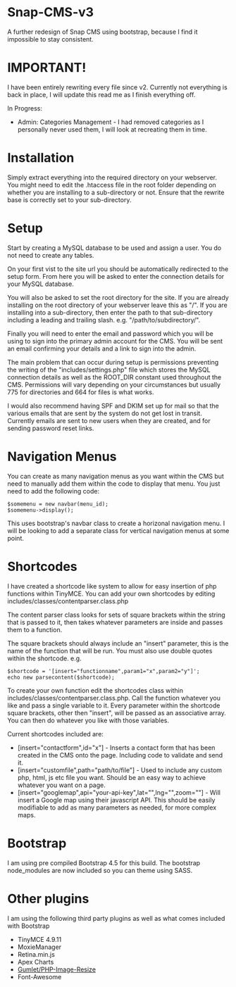 # Snap-CMS-v3
A further redesign of Snap CMS using bootstrap, because I find it impossible to stay consistent.

# IMPORTANT!
I have been entirely rewriting every file since v2. Currently not everything is back in place, I will update this read me as I finish everything off. 

In Progress:
* Admin: Categories Management - I had removed categories as I personally never used them, I will look at recreating them in time.

# Installation
Simply extract everything into the required directory on your webserver. You might need to edit the .htaccess file in the root folder depending on whether you are installing to a sub-directory or not. Ensure that the rewrite base is correctly set to your sub-directory.

# Setup
Start by creating a MySQL database to be used and assign a user. You do not need to create any tables.

On your first vist to the site url you should be automatically redirected to the setup form. From here you will be asked to enter the connection details for your MySQL database.

You will also be asked to set the root directory for the site. If you are already installing on the root directory of your webserver leave this as "/". If you are installing into a sub-directory, then enter the path to that sub-directory including a leading and trailing slash. e.g. "/path/to/subdirectory/".

Finally you will need to enter the email and password which you will be using to sign into the primary admin account for the CMS. You will be sent an email confirming your details and a link to sign into the admin.

The main problem that can occur during setup is permissions preventing the writing of the "includes/settings.php" file which stores the MySQL connection details as well as the ROOT_DIR constant used throughout the CMS. Permissions will vary depending on your circumstances but usually 775 for directories and 664 for files is what works.

I would also recommend having SPF and DKIM set up for mail so that the various emails that are sent by the system do not get lost in transit. Currently emails are sent to new users when they are created, and for sending password reset links. 

# Navigation Menus
You can create as many navigation menus as you want within the CMS but need to manually add them within the code to display that menu. You just need to add the following code:
    
    $somemenu = new navbar(menu_id);
    $somemenu->display();
	
This uses bootstrap's navbar class to create a horizonal navigation menu. I will be looking to add a separate class for vertical navigation menus at some point. 

# Shortcodes
I have created a shortcode like system to allow for easy insertion of php functions within TinyMCE. You can add your own shortcodes by editing includes/classes/contentparser.class.php

The content parser class looks for sets of square brackets within the string that is passed to it, then takes whatever parameters are inside and passes them to a function. 

The square brackets should always include an "insert" parameter, this is the name of the function that will be run. You must also use double quotes within the shortcode. e.g.

    $shortcode = '[insert="functionname",param1="x",param2="y"]';
	echo new parsecontent($shortcode);
	
To create your own function edit the shortcodes class within includes/classes/contentparser.class.php. Call the function whatever you like and pass a single variable to it. Every parameter within the shortcode square brackets, other then "insert", will be passed as an associative array. You can then do whatever you like with those variables. 

Current shortcodes included are:
* [insert="contactform",id="x"] - Inserts a contact form that has been created in the CMS onto the page. Including code to validate and send it.
* [insert="customfile",path="path/to/file"] - Used to include any custom php, html, js etc file you want. Should be an easy way to achieve whatever you want on a page. 
* [insert="googlemap",api="your-api-key",lat="",lng="",zoom=""] - Will insert a Google map using their javascript API. This should be easily modifiable to add as many parameters as needed, for more complex maps. 

# Bootstrap
I am using pre compiled Bootstrap 4.5 for this build. The bootstrap node_modules are now included so you can theme using SASS. 

# Other plugins
I am using the following third party plugins as well as what comes included with Bootstrap
* TinyMCE 4.9.11
* MoxieManager
* Retina.min.js
* Apex Charts
* [Gumlet/PHP-Image-Resize](https://github.com/gumlet/php-image-resize)
* Font-Awesome